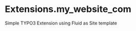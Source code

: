 Extensions.my_website_com
=========================

Simple TYPO3 Extension using Fluid as Site template